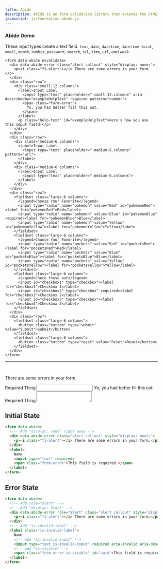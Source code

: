 ```yaml
---
title: Abide
description: Abide is an form validation library that extends the HTML5 validation API with custom validators.
javascript: js/foundation.abide.js
---
```


### Abide Demo

These input types create a text field: `text`, `date`, `datetime`, `datetime-local`, `email`, `month`, `number`, `password`, `search`, `tel`, `time`, `url`, and `week`.

```html_example
<form data-abide novalidate>
  <div data-abide-error class="alert callout" style="display: none;">
    <p><i class="fi-alert"></i> There are some errors in your form.</p>
  </div>
  <div class="row">
    <div class="small-12 columns">
      <label>Input Label
        <input type="text" placeholder=".small-12.columns" aria-describedby="exampleHelpText" required pattern="number">
        <span class="form-error">
          Yo, you had better fill this out.
        </span>
      </label>
      <p class="help-text" id="exampleHelpText">Here's how you use this input field!</p>
    </div>
  </div>
  <div class="row">
    <div class="medium-6 columns">
      <label>Input Label
        <input type="text" placeholder=".medium-6.columns" pattern="url">
      </label>
    </div>
    <div class="medium-6 columns">
      <label>Input Label
        <input type="text" placeholder=".medium-6.columns">
      </label>
    </div>
  </div>
  <div class="row">
    <fieldset class="large-6 columns">
      <legend>Choose Your Favorite</legend>
      <input type="radio" name="pokemon" value="Red" id="pokemonRed"><label for="pokemonRed">Red</label>
      <input type="radio" name="pokemon" value="Blue" id="pokemonBlue" required><label for="pokemonBlue">Blue</label>
      <input type="radio" name="pokemon" value="Yellow" id="pokemonYellow"><label for="pokemonYellow">Yellow</label>
    </fieldset>
    <fieldset class="large-6 columns">
      <legend>Choose Your Favorite</legend>
      <input type="radio" name="pockets" value="Red" id="pocketsRed"><label for="pocketsRed">Red</label>
      <input type="radio" name="pockets" value="Blue" id="pocketsBlue"><label for="pocketsBlue">Blue</label>
      <input type="radio" name="pockets" value="Yellow" id="pocketsYellow"><label for="pocketsYellow">Yellow</label>
    </fieldset>
    <fieldset class="large-6 columns">
      <legend>Check these out</legend>
      <input id="checkbox1" type="checkbox"><label for="checkbox1">Checkbox 1</label>
      <input id="checkbox2" type="checkbox" required><label for="checkbox2">Checkbox 2</label>
      <input id="checkbox3" type="checkbox"><label for="checkbox3">Checkbox 3</label>
    </fieldset>
  </div>
  <div class="row">
    <fieldset class="large-6 columns">
      <button class="button" type="submit" value="Submit">Submit</button>
    </fieldset>
    <fieldset class="large-6 columns">
      <button class="button" type="reset" value="Reset">Reset</button>
    </fieldset>
  </div>
</form>
```
---

<p>&nbsp;</p>

<div class="alert callout">
  <p><i class="fi-alert"></i> There are some errors in your form.</p>
</div>

<label class="is-invalid-label">
  Required Thing
  <input type="text" class="is-invalid-input">
  <span class="form-error is-visible">
    Yo, you had better fill this out.
  </span>
</label>

<label class="is-invalid-label">
  Required Thing
  <textarea type="text" class="is-invalid-input"></textarea>
</label>

## Initial State

```html
<form data-abide>
  <!-- Add "display: none" right away -->
  <div data-abide-error class="alert callout" style="display: none;">
    <p><i class="fi-alert"></i> There are some errors in your form.</p>
  </div>
  <label>
    Name
    <input type="text" required>
    <span class="form-error">This field is required.</span>
  </label>
</form>
```

## Error State

```html
<form data-abide>
  <!-- Add role="alert" -->
  <!-- Add "display: block" -->
  <div data-abide-error role="alert" class="alert callout" style="display: block;">
    <p><i class="fi-alert"></i> There are some errors in your form.</p>
  </div>
  <!-- Add "is-invalid-label" -->
  <label class="is-invalid-label">
    Name
    <!-- Add "is-invalid-input" -->
    <input type="text is-invalid-input" required aria-invalid aria-describedby="uuid">
    <!-- Add "is-visible" -->
    <span class="form-error is-visible" id="uuid">This field is required.</span>
  </label>
</form>
```
